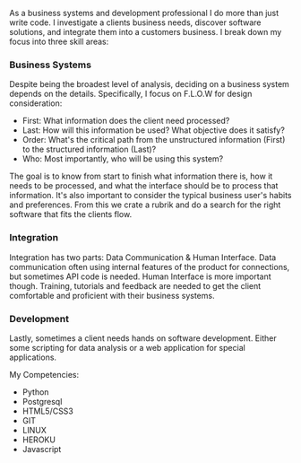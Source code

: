   As a business systems and development professional I do more than just write code. I investigate a clients business needs, discover software solutions, and integrate them into a customers business. I break down my focus into three skill areas:
  
### Business Systems ###
  Despite being the broadest level of analysis, deciding on a business system depends on the details. Specifically, I focus on F.L.O.W for design consideration:
  
  - First: What information does the client need processed? 
  - Last: How will this information be used? What objective does it satisfy?
  - Order: What's the critical path from the unstructured information (First) to the structured information (Last)?
  - Who: Most importantly, who will be using this system?

  The goal is to know from start to finish what information there is, how it needs to be processed, and what the interface should be to process that information. It's also important to consider the typical business user's habits and preferences. From this we crate a rubrik and do a search for the right software that fits the clients flow. 

### Integration ###
  Integration has two parts: Data Communication & Human Interface. Data communication often using internal features of the product for connections, but sometimes API code is needed. Human Interface is more important though. Training, tutorials and feedback are needed to get the client comfortable and proficient with their business systems.
  
### Development ###
  Lastly, sometimes a client needs hands on software development. Either some scripting for data analysis or a web application for special applications.


My Competencies:
- Python
- Postgresql
- HTML5/CSS3
- GIT
- LINUX
- HEROKU
- Javascript

